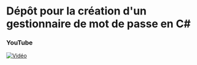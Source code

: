 # Dépôt pour la création d'un gestionnaire de mot de passe en C#

### YouTube

[![Vidéo](https://i3.ytimg.com/vi/ze6XJTACo1s/maxresdefault.jpg)](https://www.youtube.com/watch?v=ze6XJTACo1s)
